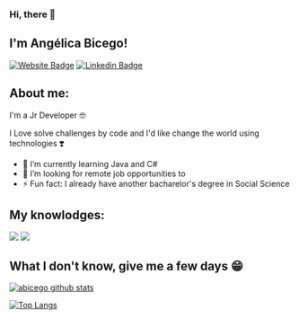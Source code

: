 ### Hi, there 👋

## I'm Angélica Bicego!

[![Website Badge](https://img.shields.io/badge/website-000000?style=for-the-badge&logo=About.me&logoColor=white&link=https://abicego.github.io/cv/)](https://abicego.github.io/cv/)
[![Linkedin Badge](https://img.shields.io/badge/-LinkedIn-blue?style=flat-square&logo=Linkedin&logoColor=white&link=https://www.linkedin.com/in/angelicabicego/)](https://www.linkedin.com/in/angelicabicego/)


## About me:

I'm a Jr Developer 🤓

I Love solve challenges by code and I'd like change the world using technologies ❣️

- 🌱 I’m currently learning Java and C#
- 👯 I’m looking for remote job opportunities to  
- ⚡ Fun fact: I already have another bacharelor's degree in Social Science
 
## My knowlodges:

<img src="https://img.shields.io/badge/Java-ED8B00?style=for-the-badge&logo=java&logoColor=white"/> <img src="https://img.shields.io/badge/Python-3776AB?style=for-the-badge&logo=python&logoColor=white"/> <img scr="https://img.shields.io/badge/HTML5-E34F26?style=for-the-badge&logo=html5&logoColor=white"/> <img scr="https://img.shields.io/badge/CSS3-1572B6?style=for-the-badge&logo=css3&logoColor=white"/> <img scr="https://img.shields.io/badge/JavaScript-323330?style=for-the-badge&logo=javascript&logoColor=F7DF1E"/>


## What I don't know, give me a few days 😁

[![abicego github stats](https://github-readme-stats.vercel.app/api?username=abicego&show_icons=true&title_color=fff&icon_color=37aaff&text_color=f8f8f2&bg_color=171c24&count_private=true)](https://github.com/abicego)

[![Top Langs](https://github-readme-stats.vercel.app/api/top-langs/?username=abicego&layout=compact&title_color=fff&text_color=f8f8f2&hide=java&bg_color=171c24)](https://github.com/abicego)
